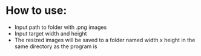 # How to use:
* Input path to folder with .png images
* Input target width and height
* The resized images will be saved to a folder named width x height in the same directory as the program is
